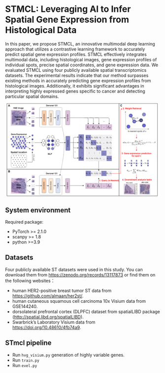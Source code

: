 # STMCL: Leveraging AI to Infer Spatial Gene Expression from Histological Data

In this paper, we propose STMCL, an innovative multimodal deep learning approach that utilizes a contrastive learning framework to accurately predict spatial gene expression profiles. STMCL effectively integrates multimodal data, including histological images, gene expression profiles of individual spots, precise spatial coordinates, and gene expression data. We evaluated STMCL using four publicly available spatial transcriptomics datasets.
The experimental results indicate that our method surpasses existing methods in accurately predicting gene expression profiles from histological images. Additionally, it exhibits significant advantages in interpreting highly expressed genes specific to cancer and detecting particular spatial domains.

![(Variational)](workflow.png)

## System environment
Required package:
- PyTorch >= 2.1.0
- scanpy >= 1.8
- python >=3.9

## Datasets
Four publicly available ST datasets were used in this study. You can download them from https://zenodo.org/records/13117873 or find them on the following websites：
-  human HER2-positive breast tumor ST data from https://github.com/almaan/her2st/.
-  human cutaneous squamous cell carcinoma 10x Visium data from GSE144240.
-  dorsolateral prefrontal cortex (DLPFC) dataset from spatialLIBD package (http://spatial.libd.org/spatialLIBD).
-  Swarbrick’s Laboratory Visium data from https://doi.org/10.48610/4fb74a9.

## STmcl pipeline

- Run `hvg_visium.py` generation of highly variable genes.
- Run `train.py`
- Run `evel.py`

